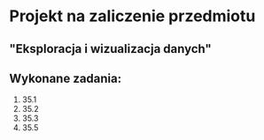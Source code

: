 #  Projekt na zaliczenie przedmiotu
## **"Eksploracja i wizualizacja danych"**

## Wykonane zadania:
1. 35.1
2. 35.2
3. 35.3
4. 35.5

